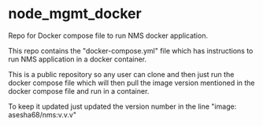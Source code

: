 # node_mgmt_docker

Repo for Docker compose file to run NMS docker application.

This repo contains the "docker-compose.yml" file which has instructions to run NMS application in a docker container.

This is a public repository so any user can clone and then just run the docker compose file which will then pull the image version mentioned in the docker compose file and run in a container.

To keep it updated just updated the version number in the line "image: asesha68/nms:v.v.v"

